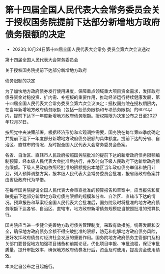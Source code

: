 # 第十四届全国人民代表大会常务委员会关于授权国务院提前下达部分新增地方政府债务限额的决定

- 2023年10月24日第十四届全国人民代表大会常务
  委员会第六次会议通过

<!-- INFO END -->

第十四届全国人民代表大会常务委员会

关于授权国务院提前下达部分新增地方政府

债务限额的决定

为了加快地方政府债券发行使用进度，保障重点领域重大项目资金需求，发挥政府债券资金对稳投资、扩内需、补短板的重要作用，推动经济运行持续健康发展，第十四届全国人民代表大会常务委员会第六次会议决定：授权国务院在授权期限内，在当年新增地方政府债务限额（包括一般债务限额和专项债务限额）的60%以内，提前下达下一年度新增地方政府债务限额。授权期限为决定公布之日至2027年12月31日。

按照党中央决策部署，根据经济形势和宏观调控需要，国务院在每年第四季度确定并提前下达下一年度部分新增地方政府债务限额的具体额度。提前下达的分省、自治区、直辖市的情况，及时报全国人民代表大会常务委员会备案。

各省、自治区、直辖市人民政府按照国务院批准的提前下达的新增政府债务限额编制预算，经本级人民代表大会批准后执行，并及时向下级人民政府下达新增政府债务限额。下级人民政府依照经批准的限额提出本地区当年政府债务举借和使用计划，列入预算调整方案，报本级人民代表大会常务委员会批准，报省级政府备案并由省级政府代为举借。

在每年国务院提请全国人民代表大会审查批准的预算报告和草案中，应当报告和反映提前下达部分新增地方政府债务限额的规模和分省、自治区、直辖市下达的情况。预算报告和草案经全国人民代表大会批准后，国务院及时将批准的地方政府债务限额下达各省、自治区、直辖市，地方政府新增债务规模应当按照批准的预算执行。

国务院应当进一步健全完善地方政府债务管理制度，采取有效措施，统筹发展和安全，确保地方政府债务余额不得突破批准的限额，防范和化解地方政府债务风险，更好发挥政府债务对经济社会发展的重要作用。国务院地方政府债务主管部门及相关部门要督促地方加强项目储备和前期论证，优化项目申报、审批流程，保证审批质量，提升审批效率，确保地方政府债券发行后，资金及时使用，提高资金使用绩效。

本决定自公布之日起施行。

